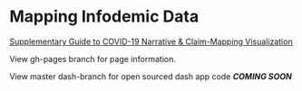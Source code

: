 # Mapping Infodemic Data
[Supplementary Guide to COVID-19 Narrative & Claim-Mapping Visualization](https://IQTlabs.github.io/COVID-19-Narrative-Mapping/)

View gh-pages branch for page information. 

View master dash-branch for open sourced dash app code ***COMING SOON***
